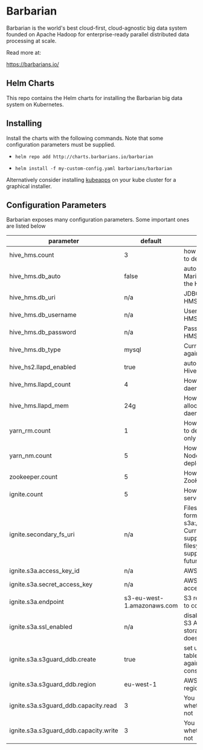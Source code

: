 # Barbarian

Barbarian is the world's best cloud-first, cloud-agnostic big data system founded on Apache Hadoop for enterprise-ready parallel distributed data processing at scale.

  

Read more at:

https://barbarians.io/

  

## Helm Charts

This repo contains the Helm charts for installing the Barbarian big data system on Kubernetes.

  

## Installing

Install the charts with the following commands. Note that some configuration parameters must be supplied.

- ```helm repo add http://charts.barbarians.io/barbarian```

- ```helm install -f my-custom-config.yaml barbarians/barbarian```


Alternatively consider installing [kubeapps](https://kubeapps.com/) on your kube cluster for a graphical installer.


## Configuration Parameters

Barbarian exposes many configuration parameters. Some important ones are listed below

| parameter | default | description
|--|--|--|
| hive_hms.count | 3 | how many Metastores to deploy |
| hive_hms.db_auto | false | automatically deploy a MariaDb instance for the HMS? |
| hive_hms.db_uri | n/a | JDBC URI for your HMS RDBMS |
| hive_hms.db_username | n/a | Username for your HMS RDBMS |
| hive_hms.db_password | n/a | Password for your HMS RDBMS |
| hive_hms.db_type | mysql | Currently only tested against Mariadb
| hive_hs2.llapd_enabled | true | automatically deploy Hive LLAP? |
| hive_hms.llapd_count | 4 | How many LLAP daemons to deploy |
| hive_hms.llapd_mem | 24g | How much RAM to allocate to each LLAP daemon |
| yarn_rm.count | 1 | How many YARN RMs to deploy. Currently only supports 1 |
| yarn_nm.count | 5 | How many YARN NodeManagers to deploy |
| zookeeper.count | 5 | How many ZooKeepers to deploy |
| ignite.count | 5 | How many IGFS servers to deploy |
| ignite.secondary_fs_uri | n/a | Filesystem URI in the form s3a://YOUR_BUCKET/. Currently only supports S3a. Other filesystem will be supported in the future |
| ignite.s3a.access_key_id | n/a | AWS S3 access key ID |
| ignite.s3a.secret_access_key | n/a | AWS S3 secret access key |
| ignite.s3a.endpoint | s3-eu-west-1.amazonaws.com | S3 regional endpoint to connect to |
| ignite.s3a.ssl_enabled | n/a | disable this if using an S3 API compatible storage system that doesn't use SSL |
| ignite.s3a.s3guard_ddb.create | true | set up a dynamodb table to defend against eventual consistency |
| ignite.s3a.s3guard_ddb.region | eu-west-1 | AWS Dyanomdb region for the table |
| ignite.s3a.s3guard_ddb.capacity.read | 3 | You pay AWS for this whether you use it or not |
| ignite.s3a.s3guard_ddb.capacity.write | 3 | You pay AWS for this whether you use it or not |


